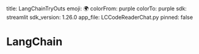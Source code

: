 title: LangChainTryOuts
emoji: 🌍
colorFrom: purple
colorTo: purple
sdk: streamlit
sdk_version: 1.26.0
app_file: LCCodeReaderChat.py
pinned: false
# LangChain
